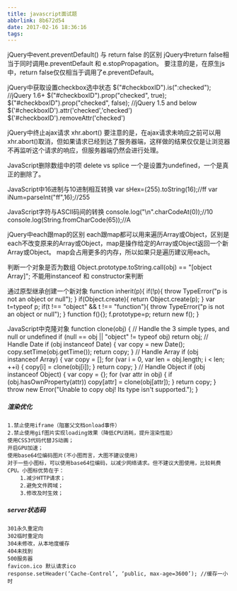 ```yaml
---
title: javascript面试题
abbrlink: 8b672d54
date: 2017-02-16 18:36:16
tags:
---
```


jQuery中event.preventDefault() 与 return false 的区别
jQuery中return false相当于同时调用e.preventDefault 和 e.stopPropagation。
要注意的是，在原生js中，return false仅仅相当于调用了e.preventDefault。

jQuery中获取设置checkbox选中状态
$("#checkboxID").is(":checked");
//jQuery 1.6+
$("#checkboxID").prop("checked", true);
$("#checkboxID").prop("checked", false);
//jQuery 1.5 and below
$('#checkboxID').attr('checked','checked')
$('#checkboxID').removeAttr('checked')

jQuery中终止ajax请求
xhr.abort()
要注意的是，在ajax请求未响应之前可以用xhr.abort()取消，但如果请求已经到达了服务器端，这样做的结果仅仅是让浏览器不再监听这个请求的响应，但服务器端仍然会进行处理。

JavaScript删除数组中的项 delete vs splice
一个是设置为undefined，一个是真正的删除了。

JavaScript中16进制与10进制相互转换
var sHex=(255).toString(16);//ff
var iNum=parseInt("ff",16);//255

JavaScript字符与ASCII码间的转换
console.log("\n".charCodeAt(0));//10
console.log(String.fromCharCode(65));//A

jQuery中each跟map的区别
each跟map都可以用来遍历Array或Object，区别是each不改变原来的Array或Object，map是操作给定的Array或Object返回一个新Array或Object。
map会占用更多的内存，所以如果只是遍历建议用each。

判断一个对象是否为数组
Object.prototype.toString.call(obj) == "[object Array]";
不能用instanceof 和 constructor来判断

通过原型继承创建一个新对象
function inherit(p){
  if(!p){
    throw TypeError("p is not an object or null");
  }
    if(Object.create){
        return Object.create(p);
    }
    var t=typeof p;
    if(t !== "object" && t !== "function"){
        throw TypeError("p is not an object or null");
    }
    function f(){};
    f.prototype=p;
    return new f();
}

JavaScript中克隆对象
function clone(obj) {
    // Handle the 3 simple types, and null or undefined
    if (null == obj || "object" != typeof obj) return obj;
    // Handle Date
    if (obj instanceof Date) {
        var copy = new Date();
        copy.setTime(obj.getTime());
        return copy;
    }
    // Handle Array
    if (obj instanceof Array) {
        var copy = [];
        for (var i = 0, var len = obj.length; i < len; ++i) {
            copy[i] = clone(obj[i]);
        }
        return copy;
    }
    // Handle Object
    if (obj instanceof Object) {
        var copy = {};
        for (var attr in obj) {
            if (obj.hasOwnProperty(attr)) copy[attr] = clone(obj[attr]);
        }
        return copy;
    }
    throw new Error("Unable to copy obj! Its type isn't supported.");
}

##### 渲染优化
```
1.禁止使用iframe（阻塞父文档onload事件）
2.禁止使用gif图片实现loading效果（降低CPU消耗，提升渲染性能）
使用CSS3代码代替JS动画；
开启GPU加速；
使用base64位编码图片(不小图而言，大图不建议使用)
对于一些小图标，可以使用base64位编码，以减少网络请求。但不建议大图使用，比较耗费CPU。小图标优势在于：
    1.减少HTTP请求；
    2.避免文件跨域；
    3.修改及时生效；
```

##### server状态码
```
301永久重定向
302临时重定向
304未修改，从本地度缓存
404未找到
500服务器
favicon.ico 默认请求ico
response.setHeader(‘Cache-Control’, ‘public, max-age=3600’); //缓存一小时

```






